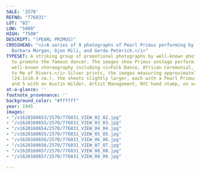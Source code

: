 ```yaml
---
SALE: '2570'
REFNO: "776831"
LOT: "82"
LOW: "5000"
HIGH: "7500"
DESCRIPT: "(PEARL PRIMUS)"
CROSSHEAD: "<i>A series of 9 photographs of Pearl Primus performing by the photographers
  Barbara Morgan, Gjon Mili, and Gerda Peterich.</i>"
TYPESET: A striking group of promotional photographs by well-known photographers used
  to promote the famous dancer. The images show Primus onstage performing her most
  well-known choreography including <i>Folk Dance, African Ceremonial, </i>and <i>Speak
  to Me of Rivers.</i> Silver prints, the images measuring approximately 9½x7¼ inches
  (24.1x18.4 cm.), the sheets slightly larger, each with a Pearl Primus hand stamp,
  and 5 with an Austin Wilder, Artist Management, NYC hand stamp, on verso. 1940s
at-a-glance: ''
footnote_provenance: ''
background_color: "#ffffff"
year: 1945
images:
- "/v1620160653/2570/776831_VIEW_02_02.jpg"
- "/v1620160655/2570/776831_VIEW_03_03.jpg"
- "/v1620160654/2570/776831_VIEW_04_04.jpg"
- "/v1620160655/2570/776831_VIEW_05_05.jpg"
- "/v1620160656/2570/776831_VIEW_06_06.jpg"
- "/v1620160656/2570/776831_VIEW_07_07.jpg"
- "/v1620160657/2570/776831_VIEW_08_08.jpg"
- "/v1620160657/2570/776831_VIEW_09_09.jpg"

---
```

